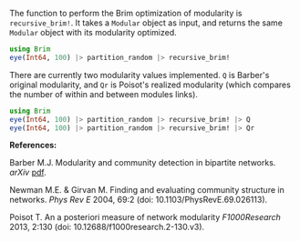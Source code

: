 The function to perform the Brim optimization of modularity is
`recursive_brim!`. It takes a `Modular` object as input, and returns the same
`Modular` object with its modularity optimized.

``` julia
using Brim
eye(Int64, 100) |> partition_random |> recursive_brim!
```

There are currently two modularity values implemented. `Q` is Barber's original
modularity, and `Qr` is Poisot's realized modularity (which compares the number
of within and between modules links).

``` julia
using Brim
eye(Int64, 100) |> partition_random |> recursive_brim! |> Q
eye(Int64, 100) |> partition_random |> recursive_brim! |> Qr
```

**References:**

Barber M.J. Modularity and community detection in bipartite networks. *arXiv* [pdf](http://arxiv.org/pdf/0707.1616.pdf).

Newman M.E. & Girvan M. Finding and evaluating community structure in networks. *Phys Rev E* 2004, 69:2 (doi: 10.1103/PhysRevE.69.026113).

Poisot T. An a posteriori measure of network modularity *F1000Research* 2013, 2:130 (doi: 10.12688/f1000research.2-130.v3).
